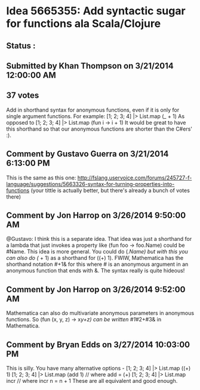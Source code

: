 # Idea 5665355: Add syntactic sugar for functions ala Scala/Clojure #

## Status : 

## Submitted by Khan Thompson on 3/21/2014 12:00:00 AM

## 37 votes

Add in shorthand syntax for anonymous functions, even if it is only for single argument functions.
For example:
[1; 2; 3; 4] |> List.map (_ + 1)
As opposed to
[1; 2; 3; 4] |> List.map (fun i -> i + 1)
It would be great to have this shorthand so that our anonymous functions are shorter than the C#ers' :).


## Comment by Gustavo Guerra on 3/21/2014 6:13:00 PM

This is the same as this one: http://fslang.uservoice.com/forums/245727-f-language/suggestions/5663326-syntax-for-turning-properties-into-functions
(your tittle is actually better, but there's already a bunch of votes there)

## Comment by Jon Harrop on 3/26/2014 9:50:00 AM

@Gustavo: I think this is a separate idea. That idea was just a shorthand for a lambda that just invokes a property like (fun foo -> foo.Name) could be #Name. This idea is more general. You could do (_.Name) but with this you can also do (_ + 1) as a shorthand for ((+) 1).
FWIW, Mathematica has the shorthand notation #+1& for this where # is an anonymous argument in an anonymous function that ends with &. The syntax really is quite hideous!

## Comment by Jon Harrop on 3/26/2014 9:52:00 AM

Mathematica can also do multivariate anonymous parameters in anonymous functions. So (fun (x, y, z) -> x*y+z) can be written #1*#2+#3& in Mathematica.

## Comment by Bryan Edds on 3/27/2014 10:03:00 PM

This is silly. You have many alternative options -
[1; 2; 3; 4] |> List.map ((+) 1)
[1; 2; 3; 4] |> List.map (add 1) // where add = (+)
[1; 2; 3; 4] |> List.map incr // where incr n = n + 1
These are all equivalent and good enough.

